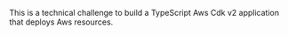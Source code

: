 
This is a technical challenge to build a TypeScript Aws Cdk v2 application that deploys Aws resources.

